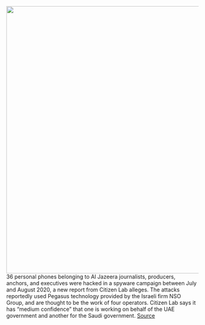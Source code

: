 <img src='https://cdn.vox-cdn.com/thumbor/ZbO_7g6apTnM07KQGUQd68u4Obs=/0x0:2040x1360/1200x800/filters:focal(857x517:1183x843)/cdn.vox-cdn.com/uploads/chorus_image/image/68559163/acastro_170629_1777_0008_v2.0.jpg' width='700px' /><br/>
36 personal phones belonging to Al Jazeera journalists, producers, anchors, and executives were hacked in a spyware campaign between July and August 2020, a new report from Citizen Lab alleges. The attacks reportedly used Pegasus technology provided by the Israeli firm NSO Group, and are thought to be the work of four operators. Citizen Lab says it has “medium confidence” that one is working on behalf of the UAE government and another for the Saudi government.
<a href='https://www.theverge.com/2020/12/21/22192922/al-jazeera-journalists-hack-nso-group-hack-ios-imessage-zero-click-day'> Source <a/>